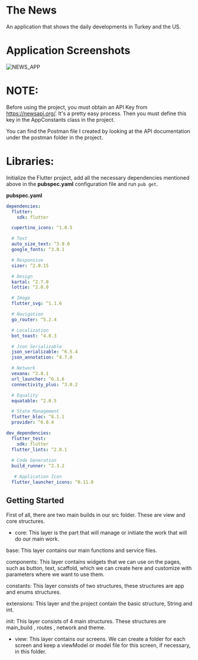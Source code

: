 # The News

An application that shows the daily developments in Turkey and the US.

# Application Screenshots

![NEWS_APP](https://user-images.githubusercontent.com/105479937/208059307-ae5a0624-26ae-43cd-84b4-74ad5d3c2bc7.png)

# NOTE:

Before using the project, you must obtain an API Key from https://newsapi.org/. It's a pretty easy process. Then you must define this key in the AppConstants class in the project.

You can find the Postman file I created by looking at the API documentation under the postman folder in the project.

# Libraries:

Initialize the Flutter project, add all the necessary dependencies mentioned above in the **pubspec.yaml** configuration file and run `pub get`.

**pubspec.yaml**
```yaml
dependencies:
  flutter:
    sdk: flutter

  cupertino_icons: ^1.0.5

  # Text
  auto_size_text: ^3.0.0
  google_fonts: ^3.0.1

  # Responsive
  sizer: ^2.0.15

  # Design
  kartal: ^2.7.0
  lottie: ^2.0.0

  # Image
  flutter_svg: ^1.1.6

  # Navigation
  go_router: ^5.2.4

  # Localization
  bot_toast: ^4.0.3

  # Json Serializable
  json_serializable: ^6.5.4
  json_annotation: ^4.7.0

  # Network
  vexana: ^2.8.1
  url_launcher: ^6.1.6
  connectivity_plus: ^3.0.2

  # Equality
  equatable: ^2.0.5

  # State Management
  flutter_bloc: ^8.1.1
  provider: ^6.0.4

dev_dependencies:
  flutter_test:
    sdk: flutter
  flutter_lints: ^2.0.1
  
  # Code Generation
  build_runner: ^2.3.2

   # Application Icon
  flutter_launcher_icons: ^0.11.0
  ```

## Getting Started

First of all, there are two main builds in our src folder. These are view and core structures.

- core: This layer is the part that will manage or initiate the work that will do our main work.

base: This layer contains our main functions and service files.

components: This layer contains widgets that we can use on the pages, such as button, text, scaffold, which we can create here and customize with parameters where we want to use them.

constants: This layer consists of two structures, these structures are app and enums structures.

extensions: This layer and the project contain the basic structure, String and int.

init: This layer consists of 4 main structures. These structures are main_build , routes , network and theme.

- view: This layer contains our screens. We can create a folder for each screen and keep a viewModel or model file for this screen, if necessary, in this folder.

